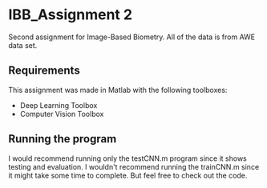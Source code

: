 # IBB_Assignment 2
Second assignment for Image-Based Biometry. All of the data is from AWE data set.

## Requirements

This assignment was made in Matlab with the following toolboxes:

* Deep Learning Toolbox
* Computer Vision Toolbox

## Running the program

I would recommend running only the testCNN.m program since it shows testing and evaluation. I wouldn't recommend running the trainCNN.m since it might take some time to complete. But feel free to check out the code.
